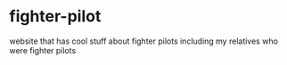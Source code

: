 # fighter-pilot
website that has cool stuff about fighter pilots including my relatives who were fighter pilots
